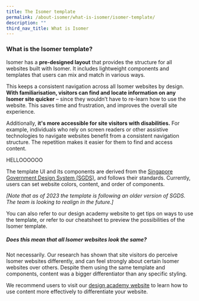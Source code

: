```yaml
---
title: The Isomer template
permalink: /about-isomer/what-is-isomer/isomer-template/
description: ""
third_nav_title: What is Isomer
---
```

### What is the Isomer template?
Isomer has a **pre-designed layout** that provides the structure for all websites built with Isomer. It includes lightweight components and templates that users can mix and match in various ways. 

This keeps a consistent navigation across all Isomer websites by design. **With familiarisation, visitors can find and locate information on any Isomer site quicker** – since they wouldn’t have to re-learn how to use the website. This saves time and frustration, and improves the overall site experience.

Additionally, **it's more accessible for site visitors with disabilities.** For example, individuals who rely on screen readers or other assistive technologies to navigate websites benefit from a consistent navigation structure. The repetition makes it easier for them to find and access content.

HELLOOOOOO

The template UI and its components are derived from the [Singapore Government Design System (SGDS)](https://www.designsystem.tech.gov.sg/), and follows their standards. Currently, users can set website colors, content, and order of components. 

_\[Note that as of 2023 the template is following an older version of SGDS. The team is looking to realign in the future.\]_

You can also refer to our design academy website to get tips on ways to use the template, or refer to our cheatsheet to preview the possibilities of the Isomer template.


##### Does this mean that all Isomer websites look the same?

Not necessarily. Our research has shown that site visitors do perceive Isomer websites differently, and can feel strongly about certain Isomer websites over others. Despite them using the same template and components, content was a bigger differentiator than any specific styling.

We recommend users to visit our [design academy website](https://designacademy.isomer.gov.sg/) to learn how to use content more effectively to differentiate your website.